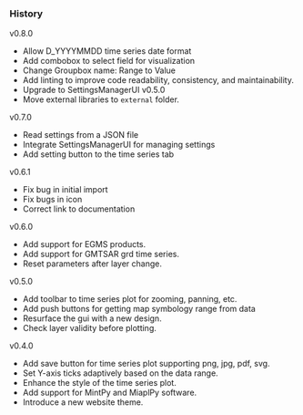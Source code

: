 ### History

v0.8.0
- Allow D_YYYYMMDD time series date format
- Add combobox to select field for visualization
- Change Groupbox name: Range to Value
- Add linting to improve code readability, consistency, and maintainability.
- Upgrade to SettingsManagerUI v0.5.0
- Move external libraries to `external` folder.


v0.7.0
- Read settings from a JSON file
- Integrate SettingsManagerUI for managing settings
- Add setting button to the time series tab

v0.6.1
- Fix bug in initial import
- Fix bugs in icon
- Correct link to documentation


v0.6.0
- Add support for EGMS products.
- Add support for GMTSAR grd time series.
- Reset parameters after layer change.


v0.5.0
- Add toolbar to time series plot for zooming, panning, etc.
- Add push buttons for getting map symbology range from data
- Resurface the gui with a new design.
- Check layer validity before plotting.

v0.4.0
- Add save button for time series plot supporting png, jpg, pdf, svg.
- Set Y-axis ticks adaptively based on the data range.
- Enhance the style of the time series plot.
- Add support for MintPy and MiaplPy software.
- Introduce a new website theme.